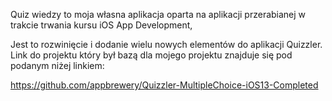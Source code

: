Quiz wiedzy to moja własna aplikacja oparta na aplikacji przerabianej w trakcie trwania kursu iOS App Development,

Jest to rozwinięcie i dodanie wielu nowych elementów do aplikacji Quizzler.
Link do projektu który był bazą dla mojego projektu znajduje się pod podanym niżej linkiem:

https://github.com/appbrewery/Quizzler-MultipleChoice-iOS13-Completed
